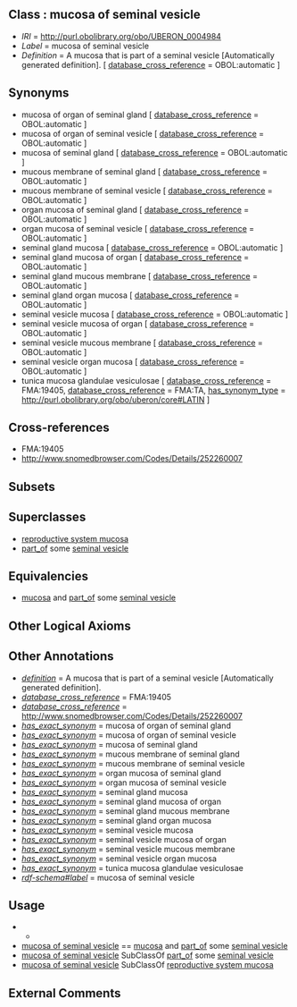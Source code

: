 
## Class : mucosa of seminal vesicle

 * *IRI* = http://purl.obolibrary.org/obo/UBERON_0004984
 * *Label* = mucosa of seminal vesicle
 * *Definition* = A mucosa that is part of a seminal vesicle [Automatically generated definition]. [ [database_cross_reference](../../ef/oboInOwl#hasDbXref.md) = OBOL:automatic ]

## Synonyms

 * mucosa of organ of seminal gland [ [database_cross_reference](../../ef/oboInOwl#hasDbXref.md) = OBOL:automatic ]
 * mucosa of organ of seminal vesicle [ [database_cross_reference](../../ef/oboInOwl#hasDbXref.md) = OBOL:automatic ]
 * mucosa of seminal gland [ [database_cross_reference](../../ef/oboInOwl#hasDbXref.md) = OBOL:automatic ]
 * mucous membrane of seminal gland [ [database_cross_reference](../../ef/oboInOwl#hasDbXref.md) = OBOL:automatic ]
 * mucous membrane of seminal vesicle [ [database_cross_reference](../../ef/oboInOwl#hasDbXref.md) = OBOL:automatic ]
 * organ mucosa of seminal gland [ [database_cross_reference](../../ef/oboInOwl#hasDbXref.md) = OBOL:automatic ]
 * organ mucosa of seminal vesicle [ [database_cross_reference](../../ef/oboInOwl#hasDbXref.md) = OBOL:automatic ]
 * seminal gland mucosa [ [database_cross_reference](../../ef/oboInOwl#hasDbXref.md) = OBOL:automatic ]
 * seminal gland mucosa of organ [ [database_cross_reference](../../ef/oboInOwl#hasDbXref.md) = OBOL:automatic ]
 * seminal gland mucous membrane [ [database_cross_reference](../../ef/oboInOwl#hasDbXref.md) = OBOL:automatic ]
 * seminal gland organ mucosa [ [database_cross_reference](../../ef/oboInOwl#hasDbXref.md) = OBOL:automatic ]
 * seminal vesicle mucosa [ [database_cross_reference](../../ef/oboInOwl#hasDbXref.md) = OBOL:automatic ]
 * seminal vesicle mucosa of organ [ [database_cross_reference](../../ef/oboInOwl#hasDbXref.md) = OBOL:automatic ]
 * seminal vesicle mucous membrane [ [database_cross_reference](../../ef/oboInOwl#hasDbXref.md) = OBOL:automatic ]
 * seminal vesicle organ mucosa [ [database_cross_reference](../../ef/oboInOwl#hasDbXref.md) = OBOL:automatic ]
 * tunica mucosa glandulae vesiculosae [ [database_cross_reference](../../ef/oboInOwl#hasDbXref.md) = FMA:19405, [database_cross_reference](../../ef/oboInOwl#hasDbXref.md) = FMA:TA, [has_synonym_type](../../pe/oboInOwl#hasSynonymType.md) = http://purl.obolibrary.org/obo/uberon/core#LATIN ]

## Cross-references

 * FMA:19405
 * http://www.snomedbrowser.com/Codes/Details/252260007

## Subsets


## Superclasses

 * [reproductive system mucosa](../../UBERON/42/UBERON_0019042.md)
 * [part_of](../../BFO/50/BFO_0000050.md) some [seminal vesicle](../../UBERON/98/UBERON_0000998.md)

## Equivalencies

 * [mucosa](../../UBERON/44/UBERON_0000344.md) and [part_of](../../BFO/50/BFO_0000050.md) some [seminal vesicle](../../UBERON/98/UBERON_0000998.md)

## Other Logical Axioms


## Other Annotations

 * *[definition](../../IAO/15/IAO_0000115.md)* = A mucosa that is part of a seminal vesicle [Automatically generated definition].
 * *[database_cross_reference](../../ef/oboInOwl#hasDbXref.md)* = FMA:19405
 * *[database_cross_reference](../../ef/oboInOwl#hasDbXref.md)* = http://www.snomedbrowser.com/Codes/Details/252260007
 * *[has_exact_synonym](../../ym/oboInOwl#hasExactSynonym.md)* = mucosa of organ of seminal gland
 * *[has_exact_synonym](../../ym/oboInOwl#hasExactSynonym.md)* = mucosa of organ of seminal vesicle
 * *[has_exact_synonym](../../ym/oboInOwl#hasExactSynonym.md)* = mucosa of seminal gland
 * *[has_exact_synonym](../../ym/oboInOwl#hasExactSynonym.md)* = mucous membrane of seminal gland
 * *[has_exact_synonym](../../ym/oboInOwl#hasExactSynonym.md)* = mucous membrane of seminal vesicle
 * *[has_exact_synonym](../../ym/oboInOwl#hasExactSynonym.md)* = organ mucosa of seminal gland
 * *[has_exact_synonym](../../ym/oboInOwl#hasExactSynonym.md)* = organ mucosa of seminal vesicle
 * *[has_exact_synonym](../../ym/oboInOwl#hasExactSynonym.md)* = seminal gland mucosa
 * *[has_exact_synonym](../../ym/oboInOwl#hasExactSynonym.md)* = seminal gland mucosa of organ
 * *[has_exact_synonym](../../ym/oboInOwl#hasExactSynonym.md)* = seminal gland mucous membrane
 * *[has_exact_synonym](../../ym/oboInOwl#hasExactSynonym.md)* = seminal gland organ mucosa
 * *[has_exact_synonym](../../ym/oboInOwl#hasExactSynonym.md)* = seminal vesicle mucosa
 * *[has_exact_synonym](../../ym/oboInOwl#hasExactSynonym.md)* = seminal vesicle mucosa of organ
 * *[has_exact_synonym](../../ym/oboInOwl#hasExactSynonym.md)* = seminal vesicle mucous membrane
 * *[has_exact_synonym](../../ym/oboInOwl#hasExactSynonym.md)* = seminal vesicle organ mucosa
 * *[has_exact_synonym](../../ym/oboInOwl#hasExactSynonym.md)* = tunica mucosa glandulae vesiculosae
 * *[rdf-schema#label](../../el/rdf-schema#label.md)* = mucosa of seminal vesicle

## Usage

 * -
 * [mucosa of seminal vesicle](../../UBERON/84/UBERON_0004984.md) == [mucosa](../../UBERON/44/UBERON_0000344.md) and [part_of](../../BFO/50/BFO_0000050.md) some [seminal vesicle](../../UBERON/98/UBERON_0000998.md)
 * [mucosa of seminal vesicle](../../UBERON/84/UBERON_0004984.md) SubClassOf [part_of](../../BFO/50/BFO_0000050.md) some [seminal vesicle](../../UBERON/98/UBERON_0000998.md)
 * [mucosa of seminal vesicle](../../UBERON/84/UBERON_0004984.md) SubClassOf [reproductive system mucosa](../../UBERON/42/UBERON_0019042.md)

## External Comments


